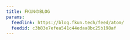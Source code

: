 ```yaml
---
title: FKUNのBLOG
params:
  feedlink: https://blog.fkun.tech/feed/atom/
  feedid: c3b83e7efea541c44edaa8bc25b198af
---
```

